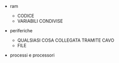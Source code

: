 - ram
	
	- CODICE
	- VARIABILI CONDIVISE

- periferiche
	- QUALSIASI COSA COLLEGATA TRAMITE CAVO
	- FILE
- processi e processori